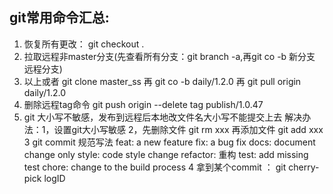 ## git常用命令汇总:
1. 恢复所有更改： git checkout .
2. 拉取远程非master分支(先查看所有分支：git branch -a,再git co -b 新分支 远程分支)
3. 以上或者 git clone master_ss 再 git co -b daily/1.2.0 再 git pull origin daily/1.2.0
4. 删除远程tag命令 git push origin --delete tag publish/1.0.47
5. git 大小写不敏感，发布到远程后本地改文件名大小写不能提交上去
解决办法：1，设置git大小写敏感
2，先删除文件 git rm xxx
再添加文件 git add xxx
3 git commit 规范写法
feat: a new feature
fix: a bug fix
docs: document change only
style: code style change
refactor: 重构
test: add missing test
chore: change to the build process
4 拿到某个commit ： git cherry-pick logID

